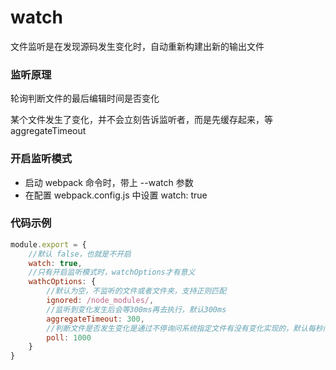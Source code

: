 # watch

⽂件监听是在发现源码发⽣变化时，⾃动重新构建出新的输出⽂件


### 监听原理
轮询判断⽂件的最后编辑时间是否变化

某个⽂件发⽣了变化，并不会⽴刻告诉监听者，⽽是先缓存起来，等 aggregateTimeout


### 开启监听模式
* 启动 webpack 命令时，带上 --watch 参数
* 在配置 webpack.config.js 中设置 watch: true


### 代码示例
```js
module.export = {
    //默认 false，也就是不开启
    watch: true,
    //只有开启监听模式时，watchOptions才有意义
    wathcOptions: {
        //默认为空，不监听的文件或者文件夹，支持正则匹配
        ignored: /node_modules/,
        //监听到变化发生后会等300ms再去执行，默认300ms
        aggregateTimeout: 300,
        //判断文件是否发生变化是通过不停询问系统指定文件有没有变化实现的，默认每秒问1000次
        poll: 1000
    } 
}
```